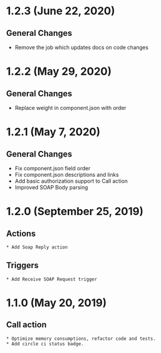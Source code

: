 # 1.2.3 (June 22, 2020)
## General Changes
* Remove the job which updates docs on code changes 

# 1.2.2 (May 29, 2020)
## General Changes
* Replace weight in component.json with order

# 1.2.1 (May 7, 2020)
## General Changes
* Fix component.json field order
* Fix component.json descriptions and links
* Add basic authorization support to Call action
* Improved SOAP Body parsing
    
# 1.2.0 (September 25, 2019)
## Actions
    * Add Soap Reply action
## Triggers
    * Add Receive SOAP Request trigger

# 1.1.0 (May 20, 2019)
## Call action
    * Optimize memory consumptions, refactor code and tests.
    * Add circle ci status badge.
